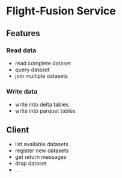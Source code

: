# Flight-Fusion Service

## Features

### Read data

- read complete dataset
- query dataset
- join multiple datasets

### Write data

- write into delta tables
- write into parquet tables

## Client

- list available datasets
- register new datasets
- get return messages
- drop dataset
- ...
